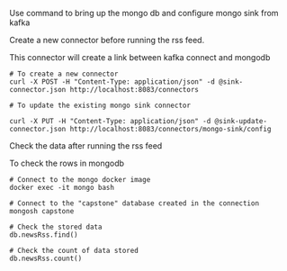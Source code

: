 
Use command to bring up the mongo db and configure mongo sink from kafka


Create a new connector before running the rss feed.

This connector will create a link between kafka connect and mongodb

```
# To create a new connector
curl -X POST -H "Content-Type: application/json" -d @sink-connector.json http://localhost:8083/connectors

# To update the existing mongo sink connector 

curl -X PUT -H "Content-Type: application/json" -d @sink-update-connector.json http://localhost:8083/connectors/mongo-sink/config

```

Check the data after running the rss feed

To check the rows in mongodb

```
# Connect to the mongo docker image
docker exec -it mongo bash

# Connect to the "capstone" database created in the connection
mongosh capstone

# Check the stored data
db.newsRss.find()

# Check the count of data stored
db.newsRss.count()

```